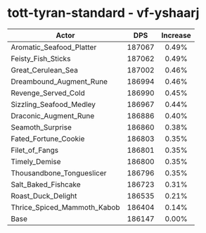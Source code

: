 # tott-tyran-standard - vf-yshaarj
| Actor | DPS | Increase |
|---|:---:|:---:|
|Aromatic_Seafood_Platter|187067|0.49%|
|Feisty_Fish_Sticks|187062|0.49%|
|Great_Cerulean_Sea|187002|0.46%|
|Dreambound_Augment_Rune|186994|0.46%|
|Revenge_Served_Cold|186990|0.45%|
|Sizzling_Seafood_Medley|186967|0.44%|
|Draconic_Augment_Rune|186886|0.40%|
|Seamoth_Surprise|186860|0.38%|
|Fated_Fortune_Cookie|186803|0.35%|
|Filet_of_Fangs|186801|0.35%|
|Timely_Demise|186800|0.35%|
|Thousandbone_Tongueslicer|186796|0.35%|
|Salt_Baked_Fishcake|186723|0.31%|
|Roast_Duck_Delight|186535|0.21%|
|Thrice_Spiced_Mammoth_Kabob|186404|0.14%|
|Base|186147|0.00%|
